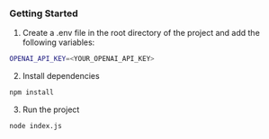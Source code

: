 ### Getting Started

1. Create a .env file in the root directory of the project and add the following variables:

```bash
OPENAI_API_KEY=<YOUR_OPENAI_API_KEY>
```

2. Install dependencies

```bash
npm install
```

3. Run the project

```bash
node index.js
```